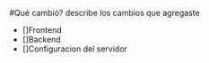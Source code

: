 #Qué cambió?
describe los cambios que agregaste

- []Frontend
- []Backend
- []Configuracion del servidor
